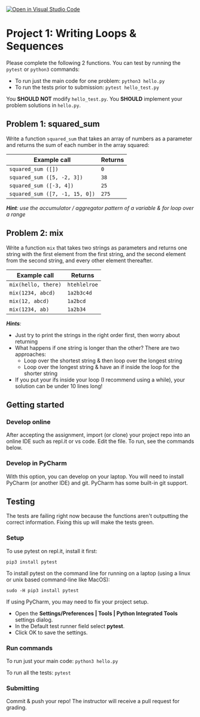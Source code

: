 [![Open in Visual Studio Code](https://classroom.github.com/assets/open-in-vscode-718a45dd9cf7e7f842a935f5ebbe5719a5e09af4491e668f4dbf3b35d5cca122.svg)](https://classroom.github.com/online_ide?assignment_repo_id=11801483&assignment_repo_type=AssignmentRepo)
# Project 1: Writing Loops & Sequences
Please complete the following 2 functions. You can test by running the `pytest` or `python3` commands:

* To run just the main code for one problem: `python3 hello.py`
* To run the tests prior to submission: `pytest hello_test.py`

You **SHOULD NOT** modify `hello_test.py`.
You **SHOULD** implement your problem solutions in `hello.py`.

## Problem 1: squared_sum

Write a function ```squared_sum``` that takes an array of numbers as a parameter and returns the sum of each number in the array squared:

| **Example call** | **Returns** |
| -------------- | --------- |
| `squared_sum ([])` | `0` |
| `squared_sum ([5, -2, 3])` | `38` |
| `squared_sum ([-3, 4])` | `25` |
| `squared_sum ([7, -1, 15, 0])` | `275` |

_**Hint**: use the accumulator / aggregator pattern of a variable & for loop over a range_

## Problem 2: mix

Write a function `mix` that takes two strings as parameters and returns one string with the first element from the first string, and the second element from the second string, and every other element thereafter.

| **Example call** | **Returns** |
| -------------- | --------- |
| `mix(hello, there)` | `htehlelroe` |
| `mix(1234, abcd)` | `1a2b3c4d` |
| `mix(12, abcd)` | `1a2bcd` |
| `mix(1234, ab)` | `1a2b34` |

_**Hints**:_
* Just try to print the strings in the right order first, then worry about returning 
* What happens if one string is longer than the other? There are two approaches:
  * Loop over the shortest string & then loop over the longest string
  * Loop over the longest string & have an if inside the loop for the shorter string
* If you put your ifs inside your loop (I recommend using a while), your solution can be under 10 lines long!

## Getting started

### Develop online

After accepting the assignment, import (or clone) your project repo into an online IDE such as repl.it or vs code. Edit the file. To run, see the commands below.

### Develop in PyCharm

With this option, you can develop on your laptop. You will need to install PyCharm (or another IDE) and git. PyCharm has some built-in git support.

## Testing
The tests are failing right now because the functions aren't outputting the correct information. Fixing this up will make the tests green.

### Setup
To use pytest on repl.it, install it first:

`pip3 install pytest`

To install pytest on the command line for running on a laptop (using a linux or unix based command-line like MacOS):

`sudo -H pip3 install pytest`

If using PyCharm, you may need to fix your project setup.
- Open the **Settings/Preferences | Tools | Python Integrated Tools** settings dialog.
- In the Default test runner field select **pytest**.
- Click OK to save the settings.

### Run commands
To run just your main code:
`python3 hello.py`

To run all the tests:
`pytest`

### Submitting
Commit & push your repo! The instructor will receive a pull request for grading.
